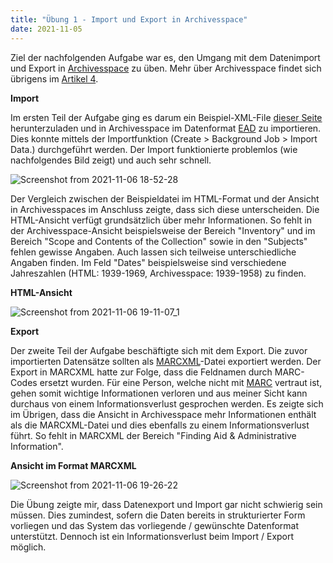 ```yaml
---
title: "Übung 1 - Import und Export in Archivesspace"
date: 2021-11-05
---
```

Ziel der nachfolgenden Aufgabe war es, den Umgang mit dem Datenimport und Export in [Archivesspace](https://archivesspace.org/) zu üben. Mehr über Archivesspace findet sich übrigens im [Artikel 4](https://github.com/MomoVasco/Lerntagebuch/blob/769e78fb9028544cc2317cacc92399b074cea027/_posts/2021-11-05-tag4.md).

**Import**

Im ersten Teil der Aufgabe ging es darum ein Beispiel-XML-File [dieser Seite](https://eadiva.com/sample-ead-files/) herunterzuladen und in Archivesspace im Datenformat [EAD](https://de.wikipedia.org/w/index.php?title=Encoded_Archival_Description&oldid=214151361) zu importieren. Dies konnte mittels der Importfunktion (Create > Background Job > Import Data.) durchgeführt werden. Der Import funktionierte problemlos (wie nachfolgendes Bild zeigt) und auch sehr schnell.

![Screenshot from 2021-11-06 18-52-28](https://user-images.githubusercontent.com/90821878/140654238-3d85293b-8262-447f-8472-c5114b8d906f.png)

Der Vergleich zwischen der Beispieldatei im HTML-Format und der Ansicht in Archivesspaces im Anschluss zeigte, dass sich diese unterscheiden. Die HTML-Ansicht verfügt grundsätzlich über mehr Informationen. So fehlt in der Archivesspace-Ansicht beispielsweise der Bereich "Inventory" und im Bereich "Scope and Contents of the Collection" sowie in den "Subjects" fehlen gewisse Angaben. Auch lassen sich teilweise unterschiedliche Angaben finden. Im Feld "Dates" beispielsweise sind verschiedene Jahreszahlen (HTML: 1939-1969, Archivesspace: 1939-1958) zu finden. 

**HTML-Ansicht**

![Screenshot from 2021-11-06 19-11-07_1](https://user-images.githubusercontent.com/90821878/140654491-06f26290-10d5-4d83-a812-26703b9d8e30.png)

**Export**

Der zweite Teil der Aufgabe beschäftigte sich mit dem Export. Die zuvor importierten Datensätze sollten als [MARCXML](https://en.wikipedia.org/wiki/MARC_standards#MARCXML)-Datei exportiert werden. Der Export in MARCXML hatte zur Folge, dass die Feldnamen durch MARC-Codes ersetzt wurden. Für eine Person, welche nicht mit [MARC](https://de.wikipedia.org/wiki/Machine-Readable_Cataloging) vertraut ist, gehen somit wichtige Informationen verloren und aus meiner Sicht kann durchaus von einem Informationsverlust gesprochen werden. Es zeigte sich im Übrigen, dass die Ansicht in Archivesspace mehr Informationen enthält als die MARCXML-Datei und dies ebenfalls zu einem Informationsverlust führt. So fehlt in MARCXML der Bereich "Finding Aid & Administrative Information".

**Ansicht im Format MARCXML**

![Screenshot from 2021-11-06 19-26-22](https://user-images.githubusercontent.com/90821878/140654259-eb16db92-0790-4861-bbc2-5feef85d3f4f.png)


Die Übung zeigte mir, dass Datenexport und Import gar nicht schwierig sein müssen. Dies zumindest, sofern die Daten bereits in strukturierter Form vorliegen und das System das vorliegende / gewünschte Datenformat unterstützt. Dennoch ist ein Informationsverlust beim Import / Export möglich.
